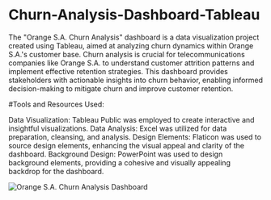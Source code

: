 # Churn-Analysis-Dashboard-Tableau
The "Orange S.A. Churn Analysis" dashboard is a data visualization project created using Tableau, aimed at analyzing churn dynamics within Orange S.A.'s customer base. Churn analysis is crucial for telecommunications companies like Orange S.A. to understand customer attrition patterns and implement effective retention strategies. This dashboard provides stakeholders with actionable insights into churn behavior, enabling informed decision-making to mitigate churn and improve customer retention.

#Tools and Resources Used:

Data Visualization: Tableau Public was employed to create interactive and insightful visualizations.
Data Analysis: Excel was utilized for data preparation, cleansing, and analysis.
Design Elements: Flaticon was used to source design elements, enhancing the visual appeal and clarity of the dashboard.
Background Design: PowerPoint was used to design background elements, providing a cohesive and visually appealing backdrop for the dashboard.

![Orange S.A. Churn Analysis Dashboard]([(https://github.com/Mansi67/Churn-Analysis-Dashboard-Tableau/blob/main/Churn%20Analysis%20Dashboard.png)])
